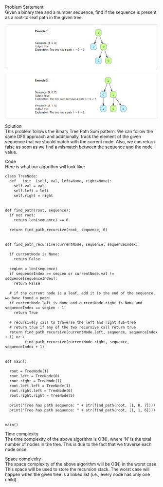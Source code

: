 Problem Statement \
Given a binary tree and a number sequence, find if the sequence is present as a root-to-leaf path in the given tree.

![alt text](pics/8010.PNG?raw=true)

Solution \
This problem follows the Binary Tree Path Sum pattern. We can follow the same DFS approach and additionally, track the element of the given sequence that we should match with the current node. Also, we can return false as soon as we find a mismatch between the sequence and the node value.

Code \
Here is what our algorithm will look like:
```
class TreeNode:
  def __init__(self, val, left=None, right=None):
    self.val = val
    self.left = left
    self.right = right


def find_path(root, sequence):
  if not root:
    return len(sequence) == 0

  return find_path_recursive(root, sequence, 0)


def find_path_recursive(currentNode, sequence, sequenceIndex):

  if currentNode is None:
    return False

  seqLen = len(sequence)
  if sequenceIndex >= seqLen or currentNode.val != sequence[sequenceIndex]:
    return False

  # if the current node is a leaf, add it is the end of the sequence, we have found a path!
  if currentNode.left is None and currentNode.right is None and sequenceIndex == seqLen - 1:
    return True

  # recursively call to traverse the left and right sub-tree
  # return true if any of the two recursive call return true
  return find_path_recursive(currentNode.left, sequence, sequenceIndex + 1) or \
         find_path_recursive(currentNode.right, sequence, sequenceIndex + 1)


def main():

  root = TreeNode(1)
  root.left = TreeNode(0)
  root.right = TreeNode(1)
  root.left.left = TreeNode(1)
  root.right.left = TreeNode(6)
  root.right.right = TreeNode(5)

  print("Tree has path sequence: " + str(find_path(root, [1, 0, 7])))
  print("Tree has path sequence: " + str(find_path(root, [1, 1, 6])))


main()
```

Time complexity \
The time complexity of the above algorithm is O(N), where ‘N’ is the total number of nodes in the tree. This is due to the fact that we traverse each node once.

Space complexity \
The space complexity of the above algorithm will be O(N) in the worst case. This space will be used to store the recursion stack. The worst case will happen when the given tree is a linked list (i.e., every node has only one child).